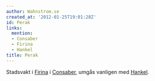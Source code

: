 ```yaml
---
author: Wahnstrom.se
created_at: '2012-01-25T19:01:28Z'
id: Perak
links:
  mention:
  - Consaber
  - Firina
  - Hankel
title: Perak
---
```


Stadsvakt i [Firina] i [Consaber], umgås vanligen med [Hankel].

  [Firina]: Firina
  [Consaber]: Consaber
  [Hankel]: Hankel